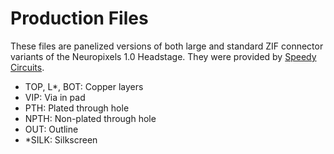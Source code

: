 # Production Files
These files are panelized versions of both large and standard ZIF 
connector variants of the Neuropixels 1.0 Headstage. They were provided by
[Speedy Circuits](https://www.speedy-circuits.com.tw/).

* TOP, L*, BOT: Copper layers
* VIP: Via in pad
* PTH: Plated through hole
* NPTH: Non-plated through hole
* OUT: Outline
* *SILK: Silkscreen
